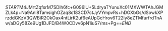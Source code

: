 $START$M4JMrtZqfsrM7SDlh6fc+G096lU+5LdryaTYunuXc01MXWWTAhJGMZLk4p+Na9Anl8TamsighOZaq8c183CD7ctJyVYmpvRs+hDOXbGs/dSowkXPrzddGKzV3QWBiR2OkOax4ntLirK2uf6eAUpGcHrov6T22Iy8eZTMfurfrdTnAw/aDGy58Ze9Ug1DJFD/B4W0CDvv6pN1iuS7/ms+Pg==$END$